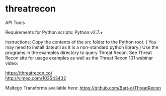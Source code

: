threatrecon
===========

API Tools

Requirements for Python scripts:
Python v2.7.+

Instructions:
Copy the contents of the src folder to the Python root. ( You may need to install dateutil as it is a non-standard python library.) Use the programs in the examples directory to query Threat Recon. See Threat Recon site for usage examples as well as the Threat Recon 101 webinar video:

https://threatrecon.co/    
http://vimeo.com/103543432


Maltego Transforms available here:
https://github.com/Bart-o/ThreatRecon


 

